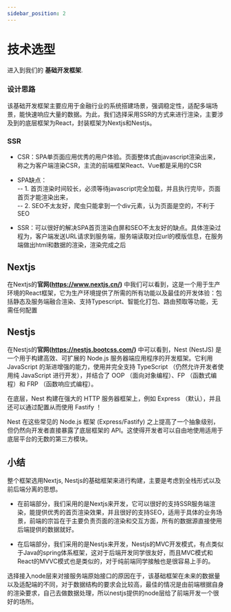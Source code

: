 ```yaml
---
sidebar_position: 2
---
```


# 技术选型

进入到我们的 **基础开发框架**.

### 设计思路

该基础开发框架主要应用于金融行业的系统搭建场景，强调稳定性，适配多端场景，能快速响应大量的数据。为此，我们选择采用SSR的方式来进行渲染，主要涉及到的底层框架为React，封装框架为Nextjs和Nestjs。

### SSR

- CSR：SPA单页面应用优秀的用户体验。页面整体式由javascript渲染出来，称之为客户端渲染CSR，主流的前端框架React、Vue都是采用的CSR

- SPA缺点：   
  -- 1. 首页渲染时间较长，必须等待javascript完全加载，并且执行完毕，页面首页才能渲染出来，   
  -- 2. SEO不太友好，爬虫只能拿到一个div元素，认为页面是空的，不利于SEO

- SSR：可以很好的解决SPA首页渲染白屏和SEO不太友好的缺点。具体渲染过程为，客户端发送URL请求到服务端，服务端读取对应url的模版信息，在服务端做出html和数据的渲染，渲染完成之后

## Nextjs

在Nextjs的**官网(https://www.nextjs.cn/)** 中我们可以看到，这是一个用于生产环境的React框架，它为生产环境提供了所需的所有功能以及最佳的开发体验：包括静态及服务端融合渲染、支持Typescript、智能化打包、路由预取等功能，无需任何配置

## Nestjs

在Nestjs的**官网(https://nestjs.bootcss.com/)** 中可以看到，Nest (NestJS) 是一个用于构建高效、可扩展的 Node.js 服务器端应用程序的开发框架。它利用 JavaScript 的渐进增强的能力，使用并完全支持 TypeScript （仍然允许开发者使用纯 JavaScript 进行开发），并结合了 OOP （面向对象编程）、FP （函数式编程）和 FRP （函数响应式编程）。    

在底层，Nest 构建在强大的 HTTP 服务器框架上，例如 Express （默认），并且还可以通过配置从而使用 Fastify ！   

Nest 在这些常见的 Node.js 框架 (Express/Fastify) 之上提高了一个抽象级别，但仍然向开发者直接暴露了底层框架的 API。这使得开发者可以自由地使用适用于底层平台的无数的第三方模块。

## 小结

整个框架选用Nextjs, Nestjs的基础框架来进行构建，主要是考虑到全栈形式以及前后端分离的思想。   

- 在前端部分，我们采用的是Nextjs来开发，它可以很好的支持SSR服务端渲染，能提供优秀的首页渲染效果，并且很好的支持SEO，适用于具体的业务场景，前端的宗旨在于主要负责页面的渲染和交互方面，所有的数据源直接使用后端提供的数据就好。

- 在后端部分，我们采用的是Nestjs来开发，Nestjs的MVC开发模式，有点类似于Java的spring体系框架，这对于后端开发同学很友好，而且MVC模式和React的MVVC模式也是类似的，对于纯前端同学接触也是很容易上手的。   

选择接入node层来对接服务端原始接口的原因在于，该基础框架在未来的数据量以及适配端的不同，对于数据结构的要求会比较高，最佳的情况是由前端根据自身的渲染要求，自己去做数据处理，所以nestjs提供的node层给了前端开发一个很好的场所。

